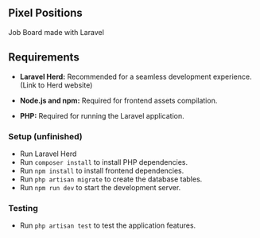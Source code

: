   
## Pixel Positions

Job Board made with Laravel

## Requirements

- **Laravel Herd:** Recommended for a seamless development experience. (Link to Herd website)

- **Node.js and npm:** Required for frontend assets compilation.

- **PHP:** Required for running the Laravel application.

### Setup (unfinished)
- Run Laravel Herd
- Run `composer install` to install PHP dependencies.
- Run `npm install` to install frontend dependencies.
- Run `php artisan migrate` to create the database tables.
- Run `npm run dev` to start the development server.

### Testing

- Run `php artisan test` to test the application features.